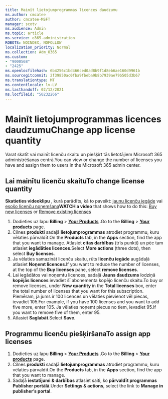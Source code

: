 ```yaml
---
title: Mainīt lietojumprogrammas licences daudzumu
ms.author: cmcatee
author: cmcatee-MSFT
manager: scotv
ms.audience: Admin
ms.topic: article
ms.service: o365-administration
ROBOTS: NOINDEX, NOFOLLOW
localization_priority: Normal
ms.collection: Adm_O365
ms.custom:
- "9000568"
- "2425"
ms.openlocfilehash: 6b4256c1bd466ced0ad8b9f1d8eb6ae160d9961b
ms.sourcegitcommit: 2f39850ac0fba9fbeba9b8b7939ae79b505d3b67
ms.translationtype: MT
ms.contentlocale: lv-LV
ms.lasthandoff: 02/12/2021
ms.locfileid: "50232266"
---
```

# <a name="change-app-license-quantity"></a><span data-ttu-id="f61f5-102">Mainīt lietojumprogrammas licences daudzumu</span><span class="sxs-lookup"><span data-stu-id="f61f5-102">Change app license quantity</span></span>

<span data-ttu-id="f61f5-103">Varat skatīt vai mainīt licenču skaitu un piešķirt tās lietotājiem Microsoft 365 administrēšanas centrā.</span><span class="sxs-lookup"><span data-stu-id="f61f5-103">You can view or change the number of licenses you have and assign them to users in the Microsoft 365 admin center.</span></span>

## <a name="to-change-license-quantity"></a><span data-ttu-id="f61f5-104">Lai mainītu licenču skaitu</span><span class="sxs-lookup"><span data-stu-id="f61f5-104">To change license quantity</span></span>

<span data-ttu-id="f61f5-105">**Skatieties videoklipu** , kurā parādīts, kā to paveikt: [jaunu licenču iegāde](https://go.microsoft.com/fwlink/p/?linkid=2154857) vai [esošo licenču noņemšana](https://go.microsoft.com/fwlink/p/?linkid=2154938)</span><span class="sxs-lookup"><span data-stu-id="f61f5-105">**WATCH a video** that shows how to do this: [Buy new licenses](https://go.microsoft.com/fwlink/p/?linkid=2154857) or [Remove existing licenses](https://go.microsoft.com/fwlink/p/?linkid=2154938)</span></span>

1. <span data-ttu-id="f61f5-106">Dodieties uz lapu **Billing**  >  **[Your Products](https://go.microsoft.com/fwlink/p/?linkid=842054)** .</span><span class="sxs-lookup"><span data-stu-id="f61f5-106">Go to the **Billing** > **[Your products](https://go.microsoft.com/fwlink/p/?linkid=842054)** page.</span></span>
2. <span data-ttu-id="f61f5-107">Cilnes **produkti** sadaļā **lietojumprogrammas** atrodiet programmu, kuru vēlaties pārvaldīt.</span><span class="sxs-lookup"><span data-stu-id="f61f5-107">On the **Products** tab, in the **Apps** section, find the app that you want to manage.</span></span> <span data-ttu-id="f61f5-108">Atlasiet **citas darbības** (trīs punkti) un pēc tam atlasiet **iegādāties licences**.</span><span class="sxs-lookup"><span data-stu-id="f61f5-108">Select **More actions** (three dots), then select **Buy licenses**.</span></span>
3. <span data-ttu-id="f61f5-109">Ja vēlaties samazināt licenču skaitu, rūts **licenču iegāde** augšdaļā atlasiet **Noņemt licences**.</span><span class="sxs-lookup"><span data-stu-id="f61f5-109">If you want to reduce the number of licenses, at the top of the **Buy licenses** pane, select **remove licenses**.</span></span>
4. <span data-ttu-id="f61f5-110">Lai iegādātos vai noņemtu licences, sadaļā **Jauns daudzums** lodziņā **kopējās licences** ievadiet šī abonementa kopējo licenču skaitu.</span><span class="sxs-lookup"><span data-stu-id="f61f5-110">To buy or remove licenses, under **New quantity** in the **Total licenses** box, enter the total number of licenses that you want for this subscription.</span></span> <span data-ttu-id="f61f5-111">Piemēram, ja jums ir 100 licences un vēlaties pievienot vēl piecas, ievadiet 105.</span><span class="sxs-lookup"><span data-stu-id="f61f5-111">For example, if you have 100 licenses and you want to add five more, enter 105.</span></span> <span data-ttu-id="f61f5-112">Ja vēlaties noņemt piecus no tiem, ievadiet 95.</span><span class="sxs-lookup"><span data-stu-id="f61f5-112">If you want to remove five of them, enter 95.</span></span>
5. <span data-ttu-id="f61f5-113">Atlasiet **Saglabāt**.</span><span class="sxs-lookup"><span data-stu-id="f61f5-113">Select **Save**.</span></span>

## <a name="to-assign-app-licenses"></a><span data-ttu-id="f61f5-114">Programmu licenču piešķiršana</span><span class="sxs-lookup"><span data-stu-id="f61f5-114">To assign app licenses</span></span>

1. <span data-ttu-id="f61f5-115">Dodieties uz lapu **Billing**  >  **[Your Products](https://go.microsoft.com/fwlink/p/?linkid=842054)** .</span><span class="sxs-lookup"><span data-stu-id="f61f5-115">Go to the **Billing** > **[Your products](https://go.microsoft.com/fwlink/p/?linkid=842054)** page.</span></span>
2. <span data-ttu-id="f61f5-116">Cilnes **produkti** sadaļā **lietojumprogrammas** atrodiet programmu, kuru vēlaties pārvaldīt.</span><span class="sxs-lookup"><span data-stu-id="f61f5-116">On the **Products** tab, in the **Apps** section, find the app that you want to manage.</span></span>
3. <span data-ttu-id="f61f5-117">Sadaļā **iestatījumi & darbības** atlasiet saiti, ko **pārvaldīt programmas Publisher portālā**.</span><span class="sxs-lookup"><span data-stu-id="f61f5-117">Under **Settings & actions**, select the link to **Manage in publisher’s portal**.</span></span>